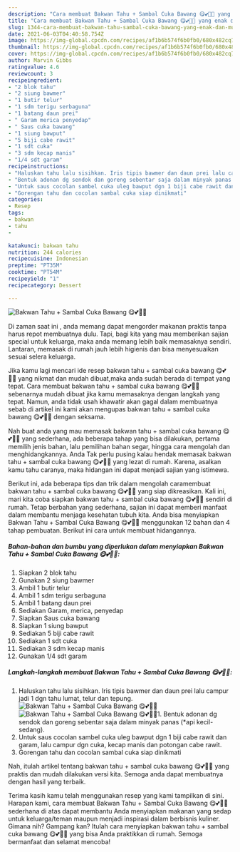 ```yaml
---
description: "Cara membuat Bakwan Tahu + Sambal Cuka Bawang 😋💕👍🏻 yang enak dan Mudah Dibuat"
title: "Cara membuat Bakwan Tahu + Sambal Cuka Bawang 😋💕👍🏻 yang enak dan Mudah Dibuat"
slug: 1344-cara-membuat-bakwan-tahu-sambal-cuka-bawang-yang-enak-dan-mudah-dibuat
date: 2021-06-03T04:40:58.754Z
image: https://img-global.cpcdn.com/recipes/af1b6b574f6b0fb0/680x482cq70/bakwan-tahu-sambal-cuka-bawang-😋💕👍🏻-foto-resep-utama.jpg
thumbnail: https://img-global.cpcdn.com/recipes/af1b6b574f6b0fb0/680x482cq70/bakwan-tahu-sambal-cuka-bawang-😋💕👍🏻-foto-resep-utama.jpg
cover: https://img-global.cpcdn.com/recipes/af1b6b574f6b0fb0/680x482cq70/bakwan-tahu-sambal-cuka-bawang-😋💕👍🏻-foto-resep-utama.jpg
author: Marvin Gibbs
ratingvalue: 4.6
reviewcount: 3
recipeingredient:
- "2 blok tahu"
- "2 siung bawmer"
- "1 butir telur"
- "1 sdm terigu serbaguna"
- "1 batang daun prei"
- " Garam merica penyedap"
- " Saus cuka bawang"
- "1 siung bawput"
- "5 biji cabe rawit"
- "1 sdt cuka"
- "3 sdm kecap manis"
- "1/4 sdt garam"
recipeinstructions:
- "Haluskan tahu lalu sisihkan. Iris tipis bawmer dan daun prei lalu campur jadi 1 dgn tahu lumat, telur dan tepung."
- "Bentuk adonan dg sendok dan goreng sebentar saja dalam minyak panas (*api kecil-sedang)."
- "Untuk saus cocolan sambel cuka uleg bawput dgn 1 biji cabe rawit dan garam, lalu campur dgn cuka, kecap manis dan potongan cabe rawit."
- "Gorengan tahu dan cocolan sambal cuka siap dinikmati"
categories:
- Resep
tags:
- bakwan
- tahu
- 

katakunci: bakwan tahu  
nutrition: 244 calories
recipecuisine: Indonesian
preptime: "PT35M"
cooktime: "PT54M"
recipeyield: "1"
recipecategory: Dessert

---
```



![Bakwan Tahu + Sambal Cuka Bawang 😋💕👍🏻](https://img-global.cpcdn.com/recipes/af1b6b574f6b0fb0/680x482cq70/bakwan-tahu-sambal-cuka-bawang-😋💕👍🏻-foto-resep-utama.jpg)

Di zaman  saat ini , anda memang dapat mengorder makanan praktis tanpa harus repot membuatnya dulu. Tapi, bagi kita yang mau memberikan sajian special untuk keluarga, maka anda memang lebih baik memasaknya sendiri. Lantaran, memasak di rumah jauh lebih higienis dan bisa menyesuaikan sesuai selera keluarga.

Jika kamu lagi mencari ide resep bakwan tahu + sambal cuka bawang 😋💕👍🏻 yang nikmat dan mudah dibuat,maka anda sudah berada di tempat yang tepat. Cara membuat bakwan tahu + sambal cuka bawang 😋💕👍🏻  sebenarnya mudah dibuat jika kamu memasaknya dengan langkah yang tepat. Namun, anda tidak usah khawatir akan gagal dalam membuatnya 
sebab di artikel ini kami akan mengupas bakwan tahu + sambal cuka bawang 😋💕👍🏻 dengan seksama.  



Nah buat anda yang mau memasak bakwan tahu + sambal cuka bawang 😋💕👍🏻 yang sederhana, ada beberapa tahap yang bisa dilakukan, pertama memilih jenis bahan, lalu pemilihan bahan segar, hingga cara mengolah dan menghidangkannya. Anda Tak perlu pusing kalau hendak memasak bakwan tahu + sambal cuka bawang 😋💕👍🏻 yang lezat di rumah. Karena, asalkan kamu  tahu caranya, maka hidangan ini dapat menjadi sajian yang istimewa.

Berikut ini, ada beberapa tips dan trik dalam mengolah caramembuat bakwan tahu + sambal cuka bawang 😋💕👍🏻 yang siap dikreasikan. Kali ini, mari kita coba siapkan bakwan tahu + sambal cuka bawang 😋💕👍🏻 sendiri di rumah. Tetap berbahan yang sederhana, sajian ini dapat memberi manfaat dalam membantu menjaga kesehatan tubuh kita. Anda bisa menyiapkan Bakwan Tahu + Sambal Cuka Bawang 😋💕👍🏻 menggunakan 12 bahan dan 4 tahap pembuatan. Berikut ini cara untuk membuat hidangannya.

<!--inarticleads1-->

##### Bahan-bahan dan bumbu yang diperlukan dalam menyiapkan Bakwan Tahu + Sambal Cuka Bawang 😋💕👍🏻:

1. Siapkan 2 blok tahu
1. Gunakan 2 siung bawmer
1. Ambil 1 butir telur
1. Ambil 1 sdm terigu serbaguna
1. Ambil 1 batang daun prei
1. Sediakan  Garam, merica, penyedap
1. Siapkan  Saus cuka bawang
1. Siapkan 1 siung bawput
1. Sediakan 5 biji cabe rawit
1. Sediakan 1 sdt cuka
1. Sediakan 3 sdm kecap manis
1. Gunakan 1/4 sdt garam




<!--inarticleads2-->

##### Langkah-langkah membuat Bakwan Tahu + Sambal Cuka Bawang 😋💕👍🏻:

1. Haluskan tahu lalu sisihkan. Iris tipis bawmer dan daun prei lalu campur jadi 1 dgn tahu lumat, telur dan tepung.
<img src="https://img-global.cpcdn.com/steps/d63b8fc209512f58/160x128cq70/bakwan-tahu-sambal-cuka-bawang-😋💕👍🏻-langkah-memasak-1-foto.jpg" alt="Bakwan Tahu + Sambal Cuka Bawang 😋💕👍🏻"><img src="https://img-global.cpcdn.com/steps/20ded8082400ad58/160x128cq70/bakwan-tahu-sambal-cuka-bawang-😋💕👍🏻-langkah-memasak-1-foto.jpg" alt="Bakwan Tahu + Sambal Cuka Bawang 😋💕👍🏻">1. Bentuk adonan dg sendok dan goreng sebentar saja dalam minyak panas (*api kecil-sedang).
1. Untuk saus cocolan sambel cuka uleg bawput dgn 1 biji cabe rawit dan garam, lalu campur dgn cuka, kecap manis dan potongan cabe rawit.
1. Gorengan tahu dan cocolan sambal cuka siap dinikmati




Nah, itulah artikel tentang  bakwan tahu + sambal cuka bawang 😋💕👍🏻  yang praktis dan mudah dilakukan versi kita. Semoga anda dapat membuatnya dengan hasil yang terbaik. 

Terima kasih kamu telah menggunakan resep yang kami tampilkan di sini. Harapan kami, cara membuat  Bakwan Tahu + Sambal Cuka Bawang 😋💕👍🏻 sederhana di atas dapat membantu Anda menyiapkan makanan yang sedap untuk keluarga/teman maupun menjadi inspirasi dalam berbisnis kuliner. Gimana nih? Gampang kan? Itulah cara menyiapkan bakwan tahu + sambal cuka bawang 😋💕👍🏻 yang bisa Anda praktikkan di rumah. Semoga bermanfaat dan selamat mencoba!

